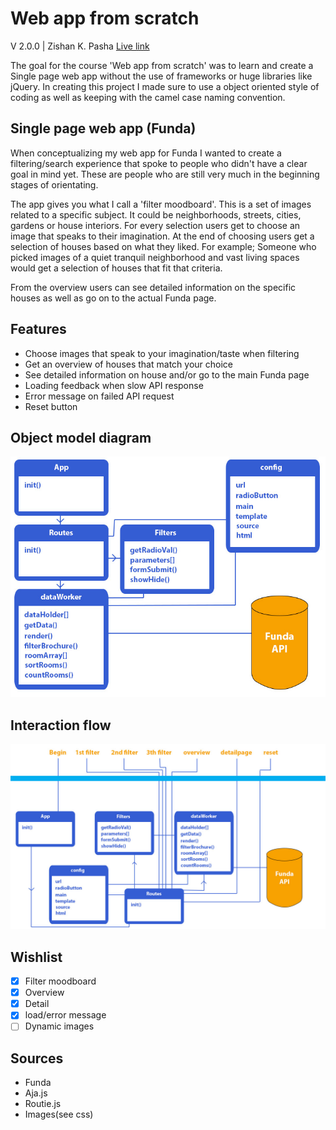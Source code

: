 # Web app from scratch

V 2.0.0 | Zishan K. Pasha
[Live link](http://oege.ie.hva.nl/~khushiz001/wafs)

The goal for the course 'Web app from scratch' was to learn and create a Single page web app without the use of frameworks or huge libraries like jQuery. In creating this project I made sure to use a object oriented style of coding as well as keeping with the camel case naming convention.

## Single page web app (Funda)

When conceptualizing my web app for Funda I wanted to create a filtering/search experience that spoke to people who didn't have a clear goal in mind yet. These are people who are still very much in the beginning stages of orientating.

The app gives you what I call a 'filter moodboard'. This is a set of images related to a specific subject. It could be neighborhoods, streets, cities, gardens or house interiors. For every selection users get to choose an image that speaks to their imagination. At the end of choosing users get a selection of houses based on what they liked. For example; Someone who picked images of a quiet tranquil neighborhood and vast living spaces would get a selection of houses that fit that criteria.

From the overview users can see detailed information on the specific houses as well as go on to the actual Funda page.

## Features

* Choose images that speak to your imagination/taste when filtering
* Get an overview of houses that match your choice
* See detailed information on house and/or go to the main Funda page
* Loading feedback when slow API response
* Error message on failed API request
* Reset button

## Object model diagram
![diagram](https://raw.githubusercontent.com/zishrodrigues/web-app-from-scratch/master/wafs-diagram.jpg)

## Interaction flow
![flow](https://raw.githubusercontent.com/zishrodrigues/web-app-from-scratch/master/wafs-flow.jpg)

## Wishlist

- [x] Filter moodboard
- [x] Overview
- [x] Detail
- [x] load/error message
- [ ] Dynamic images

## Sources

* Funda
* Aja.js
* Routie.js
* Images(see css)
